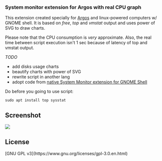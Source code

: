 <h3>System monitor extension for Argos with real CPU graph</h3>

This extension created specially for [Argos](https://github.com/p-e-w/argos) and linux-powered computers w/ GNOME shell.
It is based on *free*, *top* and *vmstat* output and uses power of SVG to draw charts.

Please note that the CPU consumption is *very* approximate. Also, the real time between script execution isn't 1 sec because of latency of top and vmstat output.

*TODO*

* add disks usage charts
* beautify charts with power of SVG
* rewrite script in another lang
* adopt code from [native System Monitor extension for GNOME Shell](https://github.com/paradoxxxzero/gnome-shell-system-monitor-applet)

Do before you going to use script:

```sudo apt install top sysstat```

<h2>Screenshot</h2>

<img src="http://i.imgur.com/SSftwy4.png">

<h2>License</h2>
[GNU GPL v3](https://www.gnu.org/licenses/gpl-3.0.en.html)


